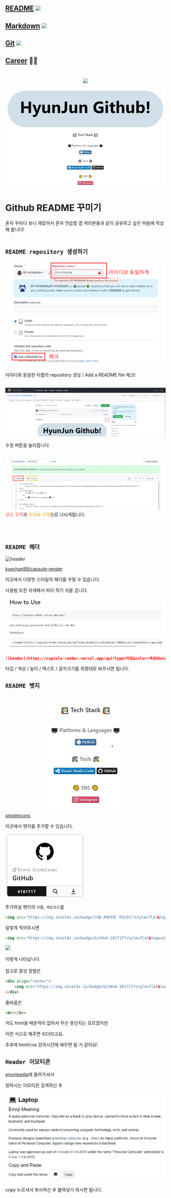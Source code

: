 ## [README](../README.md) <img src="https://img.shields.io/badge/README-018EF5?style=flat&logo=README&logoColor=white" /><br>
## [Markdown](markdown.md) <img src="https://img.shields.io/badge/Markdown-000000?style=flat&logo=Markdown&logoColor=white" />
## [Git](git.md) <img src="https://img.shields.io/badge/GitHub-181717?style=flat&logo=GitHub&logoColor=white" />
## [Career](book/career.md) 👨‍💻<br></br>

<div align=center>
	<img src="https://capsule-render.vercel.app/api?type=waving&color=09edc4&height=250&section=header&text=README%20꾸미기!&fontSize=70" />	
</div>

![_](../image/readme.jpg)

# Github README 꾸미기
혼자 꾸미다 보니 재밌어서 혼자 연습할 겸 여러분들과 같이 공유하고 싶은 마음에 작성해 봅니다!
<br></br>

## `README repository 생성하기`

![](../image/repo_1.png)

아이디와 동일한 이름의 repository 생성 / Add a README file 체크!
<br></br>

![](../image/readme_2.png)

수정 버튼을 눌러줍니다.
<br></br>

![](../image/readme_3.png)
<span style="color:#FF4848">코드 구역</span>과
<span style="color:orange">프리뷰 구역</span>으로 나뉘게됩니다.

<br></br>
## `README 헤더`
![header](https://capsule-render.vercel.app/api?type=wave&color=auto&height=300&section=header&text=Header&fontSize=90)

[kyechan99/capsule-render](https://github.com/kyechan99/capsule-render)

이곳에서 다양한 스타일의 헤더를 꾸밀 수 있습니다.

사용법 또한 자세해서 따라 하기 쉬울 겁니다.
 
![](../image/header_1.jpg)

```markdown
![header](https://capsule-render.vercel.app/api?type=타입&color=색상&height=높이&section=header&text=텍스트&fontSize=글씨크기)
```

타입 / 색상 / 높이 / 텍스트 / 글자크기를 취향대로 바꾸시면 됩니다.

## `README 뱃지`

<br>
<div align=center>

![](../image/badge_1.jpg)
</div>

[simpleicons](https://simpleicons.org/)

이곳에서 뱃지를 추가할 수 있습니다.


![](../image/badge_2.jpg)

추가하실 뱃지의 `이름`, `색상코드`를

```html
<img src="https://img.shields.io/badge/이름-#제외한 색상코드?style=flat&logo=이름&logoColor=white" />
```
알맞게 적어주시면
```html
<img src="https://img.shields.io/badge/GitHub-181717?style=flat&logo=GitHub&logoColor=white" />
```
<img src="https://img.shields.io/badge/GitHub-181717?style=flat&logo=GitHub&logoColor=white" />

이렇게 나타납니다.
<br></br>
참고로 중앙 정렬은
```html
<div align="center">
	<img src="https://img.shields.io/badge/GitHub-181717?style=flat&logo=GitHub&logoColor=white" />	
</div>
```
줄바꿈은
```html
<br></br>
```
저도 html을 배운적이 없어서 무슨 뜻인지는 모르겠지만

이런 식으로 해주면 되더라고요.

추후에 html/css 강의시간에 배우면 될 거 같아요!

## `Header 이모티콘`

[emojipedia](https://emojipedia.org/search/?q=)에 들어가셔서

원하시는 이모티콘 검색하신 후

![](../image/emoji.jpg)

copy 누르셔서 복사하신 후 붙여넣기 하시면 됩니다.